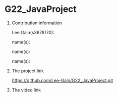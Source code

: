 # G22_JavaProject

1. Contribution information


    Lee Gain(s3878170): 
    
    name(s): 
    
    name(s): 
    
    name(s): 
  
2. The project link

    https://github.com/Lee-GaIn/G22_JavaProject.git


3. The video link


